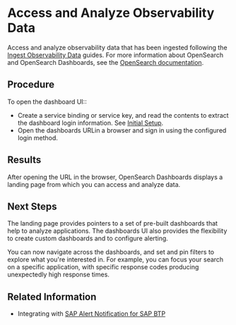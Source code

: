 <!-- loiodad5b01c7fb8404da22da0cd66890e07 -->

# Access and Analyze Observability Data

Access and analyze observability data that has been ingested following the [Ingest Observability Data](ingest-observability-data-ba16ff7.md) guides. For more information about OpenSearch and OpenSearch Dashboards, see the [OpenSearch documentation](https://www.opensearch.org).



<a name="loiodad5b01c7fb8404da22da0cd66890e07__section_mgr_zgc_dzb"/>

## Procedure

To open the dashboard UI::

-   Create a service binding or service key, and read the contents to extract the dashboard login information. See [Initial Setup](initial-setup-ac50297.md).
-   Open the dashboards URLin a browser and sign in using the configured login method.



<a name="loiodad5b01c7fb8404da22da0cd66890e07__section_yhh_dhc_dzb"/>

## Results

After opening the URL in the browser, OpenSearch Dashboards displays a landing page from which you can access and analyze data.



<a name="loiodad5b01c7fb8404da22da0cd66890e07__section_h3n_ghc_dzb"/>

## Next Steps

The landing page provides pointers to a set of pre-built dashboards that help to analyze applications. The dashboards UI also provides the flexibility to create custom dashboards and to configure alerting.

You can now navigate across the dashboards, and set and pin filters to explore what you're interested in. For example, you can focus your search on a specific application, with specific response codes producing unexpectedly high response times.

## Related Information

-   Integrating with [SAP Alert Notification for SAP BTP](https://help.sap.com/docs/alert-notification/sap-alert-notification-for-sap-btp/integrating-with-sap-cloud-logging-service)

